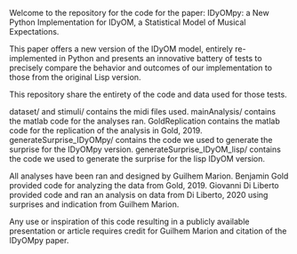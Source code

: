 Welcome to the repository for the code for the paper: IDyOMpy: a New Python Implementation for IDyOM, a Statistical Model of Musical Expectations. 

This paper offers a new version of the IDyOM model, entirely re-implemented in Python and presents an innovative battery of tests to precisely compare the behavior and outcomes of our implementation to those from the original Lisp version.

This repository share the entirety of the code and data used for those tests.

dataset/ and stimuli/ contains the midi files used.
mainAnalysis/ contains the matlab code for the analyses ran.
GoldReplication contains the matlab code for the replication of the analysis in Gold, 2019. 
generateSurprise_IDyOMpy/ contains the code we used to generate the surprise for the IDyOMpy version. 
generateSurprise_IDyOM_lisp/ contains the code we used to generate the surprise for the lisp IDyOM version. 

All analyses have been ran and designed by Guilhem Marion. Benjamin Gold provided code for analyzing the data from Gold, 2019. Giovanni Di Liberto provided code and ran an analysis on data from Di Liberto, 2020 using surprises and indication from Guilhem Marion. 

Any use or inspiration of this code resulting in a publicly available presentation or article requires credit for Guilhem Marion and citation of the IDyOMpy paper.